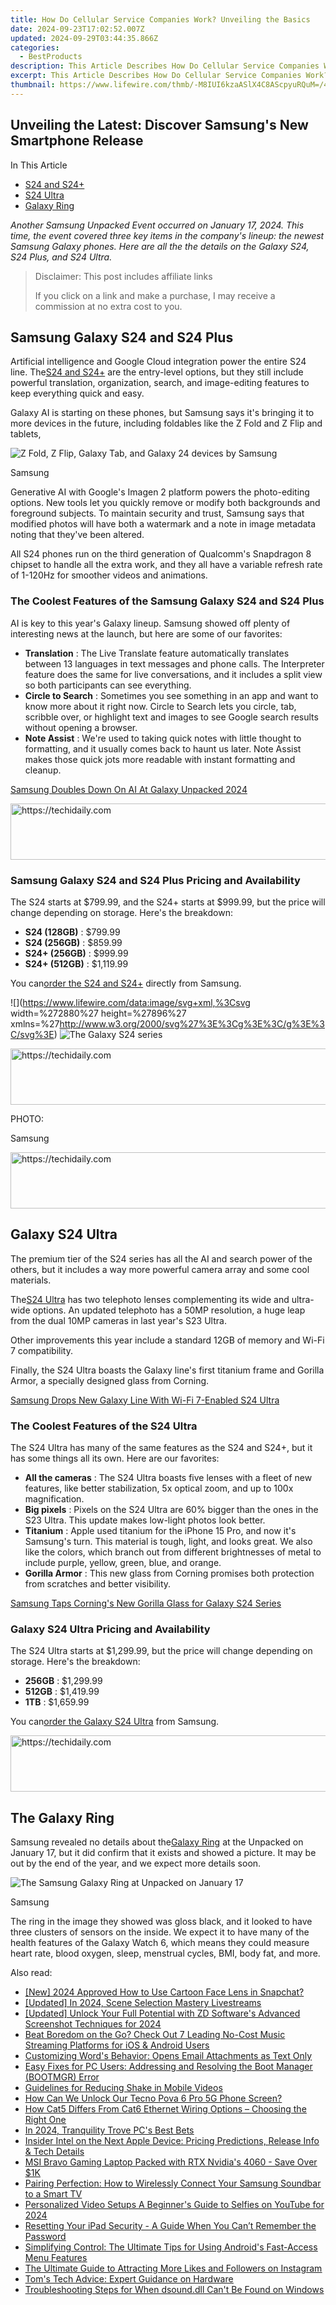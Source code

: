 ```yaml
---
title: How Do Cellular Service Companies Work? Unveiling the Basics
date: 2024-09-23T17:02:52.007Z
updated: 2024-09-29T03:44:35.866Z
categories:
  - BestProducts
description: This Article Describes How Do Cellular Service Companies Work? Unveiling the Basics
excerpt: This Article Describes How Do Cellular Service Companies Work? Unveiling the Basics
thumbnail: https://www.lifewire.com/thmb/-M8IUI6kzaASlX4C8AScpyuRQuM=/400x300/filters:no_upscale():max_bytes(150000):strip_icc():format(webp)/GettyImages-1344024810-045b8f9f67444b6085138e3fd55f1f78.jpg
---
```


## Unveiling the Latest: Discover Samsung's New Smartphone Release

 In This Article

* [S24 and S24+](https://www.lifewire.com/#toc-samsung-galaxy-s24-and-s24-plus)
* [S24 Ultra](https://www.lifewire.com/#toc-galaxy-s24-ultra)
* [Galaxy Ring](https://www.lifewire.com/#toc-the-galaxy-ring)

 _Another Samsung Unpacked Event occurred on January 17, 2024\. This time, the event covered three key items in the company's lineup: the newest Samsung Galaxy phones. Here are all the the details on the Galaxy S24, S24 Plus, and S24 Ultra._

>  Disclaimer: This post includes affiliate links
>
>  If you click on a link and make a purchase, I may receive a commission at no extra cost to you.
>

## Samsung Galaxy S24 and S24 Plus

 Artificial intelligence and Google Cloud integration power the entire S24 line. The[S24 and S24+](https://www.lifewire.com/samsung-galaxy-s24-7964194) are the entry-level options, but they still include powerful translation, organization, search, and image-editing features to keep everything quick and easy.

 Galaxy AI is starting on these phones, but Samsung says it's bringing it to more devices in the future, including foldables like the Z Fold and Z Flip and tablets,

![Z Fold, Z Flip, Galaxy Tab, and Galaxy 24 devices by Samsung](https://www.lifewire.com/thmb/ph0bgMizYzTv5loBL9A-fipQ3qc=/960x0/filters:no_upscale():max_bytes(200000):strip_icc():format(webp)/Samsung-Galaxy-AI-products-2c855edca4d44ce49a2635bc570e42de.jpg)

Samsung

 Generative AI with Google's Imagen 2 platform powers the photo-editing options. New tools let you quickly remove or modify both backgrounds and foreground subjects. To maintain security and trust, Samsung says that modified photos will have both a watermark and a note in image metadata noting that they've been altered.

 All S24 phones run on the third generation of Qualcomm's Snapdragon 8 chipset to handle all the extra work, and they all have a variable refresh rate of 1-120Hz for smoother videos and animations.

### The Coolest Features of the Samsung Galaxy S24 and S24 Plus

 AI is key to this year's Galaxy lineup. Samsung showed off plenty of interesting news at the launch, but here are some of our favorites:

* **Translation** : The Live Translate feature automatically translates between 13 languages in text messages and phone calls. The Interpreter feature does the same for live conversations, and it includes a split view so both participants can see everything.
* **Circle to Search** : Sometimes you see something in an app and want to know more about it right now. Circle to Search lets you circle, tab, scribble over, or highlight text and images to see Google search results without opening a browser.
* **Note Assist** : We're used to taking quick notes with little thought to formatting, and it usually comes back to haunt us later. Note Assist makes those quick jots more readable with instant formatting and cleanup.

[Samsung Doubles Down On AI At Galaxy Unpacked 2024](https://www.lifewire.com/samsung-ai-galaxy-unpacked-2024-8430782)

<!-- affiliate ads begin -->
<a href="https://appsumo.8odi.net/c/5597632/2130887/7443" target="_top" id="2130887">
  <img src="//a.impactradius-go.com/display-ad/7443-2130887" border="0" alt="https://techidaily.com" width="728" height="90"/>
</a>
<img height="0" width="0" src="https://appsumo.8odi.net/i/5597632/2130887/7443" style="position:absolute;visibility:hidden;" border="0" />
<!-- affiliate ads end -->

### Samsung Galaxy S24 and S24 Plus Pricing and Availability

 The S24 starts at $799.99, and the S24+ starts at $999.99, but the price will change depending on storage. Here's the breakdown:

* **S24 (128GB)** : $799.99
* **S24 (256GB)** : $859.99
* **S24+ (256GB)** : $999.99
* **S24+ (512GB)** : $1,119.99

 You can[order the S24 and S24+](https://shop-links.co/link/?exclusive=1&publisher_slug=itechdaily19598&url=https%3A%2F%2Fwww.samsung.com%2Fus%2Fsmartphones%2Fgalaxy-s24%2Fbuy%2Fgalaxy-s24-plus-512gb-unlocked-sm-s926ulbexaa%2F) directly from Samsung.

![](<https://www.lifewire.com/data:image/svg+xml,%3Csvg> width=%272880%27 height=%27896%27 xmlns=%27<http://www.w3.org/2000/svg%27%3E%3Cg%3E%3C/g%3E%3C/svg%3E>) ![The Galaxy S24 series](https://www.lifewire.com/thmb/H8-QOm52O_whCuEeJB99b-JlfD0=/1500x0/filters:no_upscale():max_bytes(200000):strip_icc():format(webp)/Galaxy-S24-series-side-8dcbaec3364645939e41673b77364f49.jpg)

<!-- affiliate ads begin -->
<a href="https://aligracehair.sjv.io/c/5597632/1975821/19272" target="_top" id="1975821">
  <img src="//a.impactradius-go.com/display-ad/19272-1975821" border="0" alt="https://techidaily.com" width="728" height="90"/>
</a>
<img height="0" width="0" src="https://aligracehair.sjv.io/i/5597632/1975821/19272" style="position:absolute;visibility:hidden;" border="0" />
<!-- affiliate ads end -->

 PHOTO:

Samsung

<!-- affiliate ads begin -->
<a href="https://appsumo.8odi.net/c/5597632/1062450/7443" target="_top" id="1062450">
  <img src="//a.impactradius-go.com/display-ad/7443-1062450" border="0" alt="https://techidaily.com" width="600" height="90"/>
</a>
<img height="0" width="0" src="https://appsumo.8odi.net/i/5597632/1062450/7443" style="position:absolute;visibility:hidden;" border="0" />
<!-- affiliate ads end -->

## Galaxy S24 Ultra

 The premium tier of the S24 series has all the AI and search power of the others, but it includes a way more powerful camera array and some cool materials.

 The[S24 Ultra](https://www.lifewire.com/samsung-galaxy-s24-ultra-7964195) has two telephoto lenses complementing its wide and ultra-wide options. An updated telephoto has a 50MP resolution, a huge leap from the dual 10MP cameras in last year's S23 Ultra.

 Other improvements this year include a standard 12GB of memory and Wi-Fi 7 compatibility.

 Finally, the S24 Ultra boasts the Galaxy line's first titanium frame and Gorilla Armor, a specially designed glass from Corning.

[Samsung Drops New Galaxy Line With Wi-Fi 7-Enabled S24 Ultra](https://www.lifewire.com/samsung-galaxy-s24-line-with-wi-fi-7-8426902)

### The Coolest Features of the S24 Ultra

 The S24 Ultra has many of the same features as the S24 and S24+, but it has some things all its own. Here are our favorites:

* **All the cameras** : The S24 Ultra boasts five lenses with a fleet of new features, like better stabilization, 5x optical zoom, and up to 100x magnification.
* **Big pixels** : Pixels on the S24 Ultra are 60% bigger than the ones in the S23 Ultra. This update makes low-light photos look better.
* **Titanium** : Apple used titanium for the iPhone 15 Pro, and now it's Samsung's turn. This material is tough, light, and looks great. We also like the colors, which branch out from different brightnesses of metal to include purple, yellow, green, blue, and orange.
* **Gorilla Armor** : This new glass from Corning promises both protection from scratches and better visibility.

[Samsung Taps Corning's New Gorilla Glass for Galaxy S24 Series](https://www.lifewire.com/samsung-corning-gorilla-armor-galaxy-s24-8430937)

### Galaxy S24 Ultra Pricing and Availability

 The S24 Ultra starts at $1,299.99, but the price will change depending on storage. Here's the breakdown:

* **256GB** : $1,299.99
* **512GB** : $1,419.99
* **1TB** : $1,659.99

 You can[order the Galaxy S24 Ultra](https://shop-links.co/link/?exclusive=1&publisher_slug=itechdaily19598&url=https%3A%2F%2Fwww.samsung.com%2Fus%2Fsmartphones%2Fgalaxy-s24-ultra%2Fbuy%2Fgalaxy-s24-ultra-512gb-unlocked-sm-s928uzkfxaa%2F) from Samsung.

<!-- affiliate ads begin -->
<a href="https://appsumo.8odi.net/c/5597632/2082529/7443" target="_top" id="2082529">
  <img src="//a.impactradius-go.com/display-ad/7443-2082529" border="0" alt="https://techidaily.com" width="728" height="90"/>
</a>
<img height="0" width="0" src="https://appsumo.8odi.net/i/5597632/2082529/7443" style="position:absolute;visibility:hidden;" border="0" />
<!-- affiliate ads end -->

## The Galaxy Ring

 Samsung revealed no details about the[Galaxy Ring](https://www.lifewire.com/samsung-galaxy-ring-8431146) at the Unpacked on January 17, but it did confirm that it exists and showed a picture. It may be out by the end of the year, and we expect more details soon.

![The Samsung Galaxy Ring at Unpacked on January 17](https://www.lifewire.com/thmb/XOn6Op1FOwrrBB4DZC-JI2v8zjg=/960x0/filters:no_upscale():max_bytes(200000):strip_icc():format(webp)/Galaxy-Ring-8ce01a84a53c4c0596485ebde10aea04.jpg)

Samsung

 The ring in the image they showed was gloss black, and it looked to have three clusters of sensors on the inside. We expect it to have many of the health features of the Galaxy Watch 6, which means they could measure heart rate, blood oxygen, sleep, menstrual cycles, BMI, body fat, and more.

<ins class="adsbygoogle"
     style="display:block"
     data-ad-format="autorelaxed"
     data-ad-client="ca-pub-7571918770474297"
     data-ad-slot="1223367746"></ins>

<ins class="adsbygoogle"
     style="display:block"
     data-ad-client="ca-pub-7571918770474297"
     data-ad-slot="8358498916"
     data-ad-format="auto"
     data-full-width-responsive="true"></ins>

<span class="atpl-alsoreadstyle">Also read:</span>
<div><ul>
<li><a href="https://snapchat-videos.techidaily.com/new-2024-approved-how-to-use-cartoon-face-lens-in-snapchat/"><u>[New] 2024 Approved How to Use Cartoon Face Lens in Snapchat?</u></a></li>
<li><a href="https://fox-hovers.techidaily.com/updated-in-2024-scene-selection-mastery-livestreams/"><u>[Updated] In 2024, Scene Selection Mastery Livestreams</u></a></li>
<li><a href="https://video-screen-grab.techidaily.com/updated-unlock-your-full-potential-with-zd-softwares-advanced-screenshot-techniques-for-2024/"><u>[Updated] Unlock Your Full Potential with ZD Software's Advanced Screenshot Techniques for 2024</u></a></li>
<li><a href="https://techtrends.techidaily.com/beat-boredom-on-the-go-check-out-7-leading-no-cost-music-streaming-platforms-for-ios-and-android-users/"><u>Beat Boredom on the Go? Check Out 7 Leading No-Cost Music Streaming Platforms for iOS & Android Users</u></a></li>
<li><a href="https://win11-tips.techidaily.com/customizing-words-behavior-opens-email-attachments-as-text-only/"><u>Customizing Word's Behavior: Opens Email Attachments as Text Only</u></a></li>
<li><a href="https://techtrends.techidaily.com/easy-fixes-for-pc-users-addressing-and-resolving-the-boot-manager-bootmgr-error/"><u>Easy Fixes for PC Users: Addressing and Resolving the Boot Manager (BOOTMGR) Error</u></a></li>
<li><a href="https://extra-tips.techidaily.com/guidelines-for-reducing-shake-in-mobile-videos/"><u>Guidelines for Reducing Shake in Mobile Videos</u></a></li>
<li><a href="https://unlock-android.techidaily.com/how-can-we-unlock-our-tecno-pova-6-pro-5g-phone-screen-by-drfone-android/"><u>How Can We Unlock Our Tecno Pova 6 Pro 5G Phone Screen?</u></a></li>
<li><a href="https://techtrends.techidaily.com/how-cat5-differs-from-cat6-ethernet-wiring-options-choosing-the-right-one/"><u>How Cat5 Differs From Cat6 Ethernet Wiring Options – Choosing the Right One</u></a></li>
<li><a href="https://screen-video-capture.techidaily.com/in-2024-tranquility-trove-pcs-best-bets/"><u>In 2024, Tranquility Trove PC's Best Bets</u></a></li>
<li><a href="https://techtrends.techidaily.com/insider-intel-on-the-next-apple-device-pricing-predictions-release-info-and-tech-details/"><u>Insider Intel on the Next Apple Device: Pricing Predictions, Release Info & Tech Details</u></a></li>
<li><a href="https://hardware-tips.techidaily.com/1723862683139-msi-bravo-gaming-laptop-packed-with-rtx-nvidias-4060-save-over-1k/"><u>MSI Bravo Gaming Laptop Packed with RTX Nvidia's 4060 - Save Over $1K</u></a></li>
<li><a href="https://techtrends.techidaily.com/pairing-perfection-how-to-wirelessly-connect-your-samsung-soundbar-to-a-smart-tv/"><u>Pairing Perfection: How to Wirelessly Connect Your Samsung Soundbar to a Smart TV</u></a></li>
<li><a href="https://facebook-video-footage.techidaily.com/personalized-video-setups-a-beginners-guide-to-selfies-on-youtube-for-2024/"><u>Personalized Video Setups A Beginner's Guide to Selfies on YouTube for 2024</u></a></li>
<li><a href="https://techtrends.techidaily.com/resetting-your-ipad-security-a-guide-when-you-cant-remember-the-password/"><u>Resetting Your iPad Security - A Guide When You Can’t Remember the Password</u></a></li>
<li><a href="https://techtrends.techidaily.com/simplifying-control-the-ultimate-tips-for-using-androids-fast-access-menu-features/"><u>Simplifying Control: The Ultimate Tips for Using Android's Fast-Access Menu Features</u></a></li>
<li><a href="https://techtrends.techidaily.com/the-ultimate-guide-to-attracting-more-likes-and-followers-on-instagram/"><u>The Ultimate Guide to Attracting More Likes and Followers on Instagram</u></a></li>
<li><a href="https://hardware-updates.techidaily.com/toms-tech-advice-expert-guidance-on-hardware/"><u>Tom's Tech Advice: Expert Guidance on Hardware</u></a></li>
<li><a href="https://techtrends.techidaily.com/troubleshooting-steps-for-when-dsounddll-cant-be-found-on-windows/"><u>Troubleshooting Steps for When dsound.dll Can't Be Found on Windows</u></a></li>
</ul></div>

